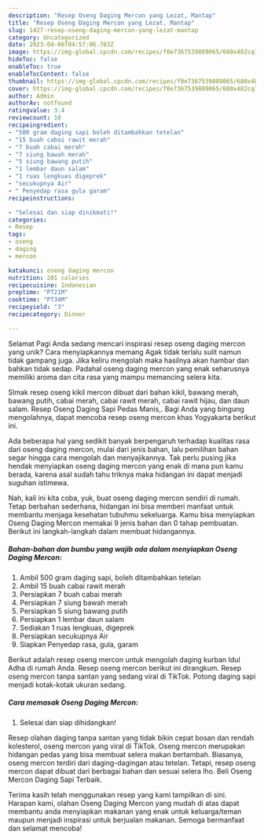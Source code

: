 ```yaml
---
description: "Resep Oseng Daging Mercon yang Lezat, Mantap"
title: "Resep Oseng Daging Mercon yang Lezat, Mantap"
slug: 1427-resep-oseng-daging-mercon-yang-lezat-mantap
category: Uncategorized
date: 2023-04-06T04:57:06.703Z
image: https://img-global.cpcdn.com/recipes/f0e7367539889065/680x482cq70/oseng-daging-mercon-foto-resep-utama.jpg
hideToc: false
enableToc: true
enableTocContent: false
thumbnail: https://img-global.cpcdn.com/recipes/f0e7367539889065/680x482cq70/oseng-daging-mercon-foto-resep-utama.jpg
cover: https://img-global.cpcdn.com/recipes/f0e7367539889065/680x482cq70/oseng-daging-mercon-foto-resep-utama.jpg
author: Admin
authorAv: notfound
ratingvalue: 3.4
reviewcount: 10
recipeingredient:
- "500 gram daging sapi boleh ditambahkan tetelan"
- "15 buah cabai rawit merah"
- "7 buah cabai merah"
- "7 siung bawah merah"
- "5 siung bawang putih"
- "1 lembar daun salam"
- "1 ruas lengkuas digeprek"
- "secukupnya Air"
- " Penyedap rasa gula garam"
recipeinstructions:

- "Selesai dan siap dinikmati!"
categories:
- Resep
tags:
- oseng
- daging
- mercon

katakunci: oseng daging mercon 
nutrition: 201 calories
recipecuisine: Indonesian
preptime: "PT21M"
cooktime: "PT34M"
recipeyield: "3"
recipecategory: Dinner

---
```



Selamat Pagi Anda sedang mencari inspirasi resep oseng daging mercon yang unik? Cara menyiapkannya memang Agak tidak terlalu sulit namun tidak gampang juga. Jika keliru mengolah maka hasilnya akan hambar dan bahkan tidak sedap. Padahal oseng daging mercon yang enak seharusnya memiliki aroma dan cita rasa yang mampu memancing selera kita.


SImak resep oseng kikil mercon dibuat dari bahan kikil, bawang merah, bawang putih, cabai merah, cabai rawit merah, cabai rawit hijau, dan daun salam. Resep Oseng Daging Sapi Pedas Manis,. Bagi Anda yang bingung mengolahnya, dapat mencoba resep oseng mercon khas Yogyakarta berikut ini.

Ada beberapa hal yang sedikit banyak berpengaruh terhadap kualitas rasa dari oseng daging mercon, mulai dari jenis bahan, lalu pemilihan bahan segar hingga cara mengolah dan menyajikannya. Tak perlu pusing jika hendak menyiapkan oseng daging mercon yang enak di mana pun kamu berada, karena asal sudah tahu triknya maka hidangan ini dapat menjadi suguhan istimewa.


Nah, kali ini kita coba, yuk, buat oseng daging mercon sendiri di rumah. Tetap berbahan sederhana, hidangan ini bisa memberi manfaat untuk membantu menjaga kesehatan tubuhmu sekeluarga. Kamu bisa menyiapkan Oseng Daging Mercon memakai 9 jenis bahan dan 0 tahap pembuatan. Berikut ini langkah-langkah dalam membuat hidangannya.

<!--inarticleads1-->

##### Bahan-bahan dan bumbu yang wajib ada dalam menyiapkan Oseng Daging Mercon:

1. Ambil 500 gram daging sapi, boleh ditambahkan tetelan
1. Ambil 15 buah cabai rawit merah
1. Persiapkan 7 buah cabai merah
1. Persiapkan 7 siung bawah merah
1. Persiapkan 5 siung bawang putih
1. Persiapkan 1 lembar daun salam
1. Sediakan 1 ruas lengkuas, digeprek
1. Persiapkan secukupnya Air
1. Siapkan  Penyedap rasa, gula, garam


Berikut adalah resep oseng mercon untuk mengolah daging kurban Idul Adha di rumah Anda. Resep oseng mercon berikut ini dirangkum. Resep oseng mercon tanpa santan yang sedang viral di TikTok. Potong daging sapi menjadi kotak-kotak ukuran sedang. 

<!--inarticleads2-->

##### Cara memasak Oseng Daging Mercon:


1. Selesai dan siap dihidangkan!

Resep olahan daging tanpa santan yang tidak bikin cepat bosan dan rendah kolesterol, oseng mercon yang viral di TikTok. Oseng mercon merupakan hidangan pedas yang bisa membuat selera makan bertambah. Biasanya, oseng mercon terdiri dari daging-dagingan atau tetelan. Tetapi, resep oseng mercon dapat dibuat dari berbagai bahan dan sesuai selera lho. Beli Oseng Mercon Daging Sapi Terbaik. 

Terima kasih telah menggunakan resep yang kami tampilkan di sini. Harapan kami, olahan Oseng Daging Mercon yang mudah di atas dapat membantu anda menyiapkan makanan yang enak untuk keluarga/teman maupun menjadi inspirasi untuk berjualan makanan. Semoga bermanfaat dan selamat mencoba!
